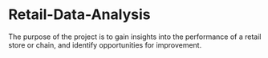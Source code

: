 # Retail-Data-Analysis
 The purpose of the project is to gain insights into the performance of a retail store or chain, and identify opportunities for improvement.
